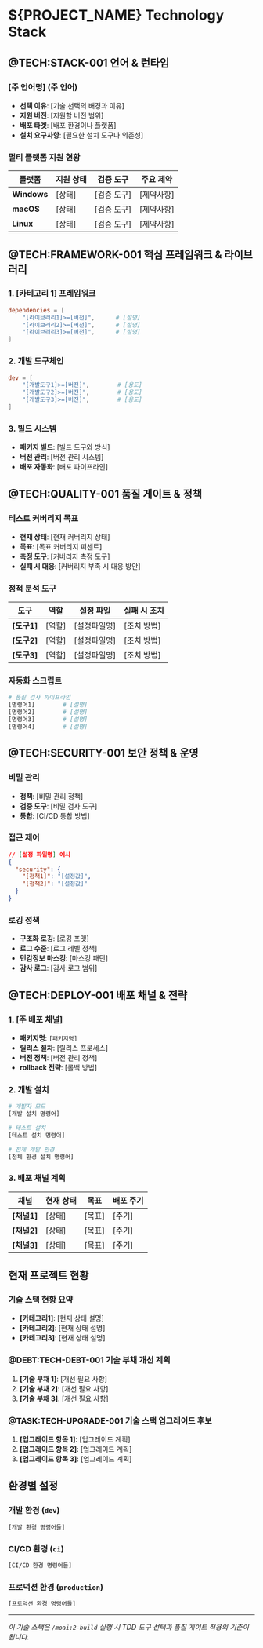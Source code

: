 # ${PROJECT_NAME} Technology Stack

## @TECH:STACK-001 언어 & 런타임

### [주 언어명] (주 언어)

- **선택 이유**: [기술 선택의 배경과 이유]
- **지원 버전**: [지원할 버전 범위]
- **배포 타겟**: [배포 환경이나 플랫폼]
- **설치 요구사항**: [필요한 설치 도구나 의존성]

### 멀티 플랫폼 지원 현황

| 플랫폼      | 지원 상태 | 검증 도구          | 주요 제약              |
| ----------- | --------- | ------------------ | ---------------------- |
| **Windows** | [상태]    | [검증 도구]        | [제약사항]             |
| **macOS**   | [상태]    | [검증 도구]        | [제약사항]             |
| **Linux**   | [상태]    | [검증 도구]        | [제약사항]             |

## @TECH:FRAMEWORK-001 핵심 프레임워크 & 라이브러리

### 1. [카테고리 1] 프레임워크

```toml
dependencies = [
    "[라이브러리1]>=[버전]",      # [설명]
    "[라이브러리2]>=[버전]",      # [설명]
    "[라이브러리3]>=[버전]",      # [설명]
]
```

### 2. 개발 도구체인

```toml
dev = [
    "[개발도구1]>=[버전]",        # [용도]
    "[개발도구2]>=[버전]",        # [용도]
    "[개발도구3]>=[버전]",        # [용도]
]
```

### 3. 빌드 시스템

- **패키지 빌드**: [빌드 도구와 방식]
- **버전 관리**: [버전 관리 시스템]
- **배포 자동화**: [배포 파이프라인]

## @TECH:QUALITY-001 품질 게이트 & 정책

### 테스트 커버리지 목표

- **현재 상태**: [현재 커버리지 상태]
- **목표**: [목표 커버리지 퍼센트]
- **측정 도구**: [커버리지 측정 도구]
- **실패 시 대응**: [커버리지 부족 시 대응 방안]

### 정적 분석 도구

| 도구       | 역할        | 설정 파일      | 실패 시 조치         |
| ---------- | ----------- | -------------- | -------------------- |
| **[도구1]** | [역할]     | [설정파일명]   | [조치 방법]          |
| **[도구2]** | [역할]     | [설정파일명]   | [조치 방법]          |
| **[도구3]** | [역할]     | [설정파일명]   | [조치 방법]          |

### 자동화 스크립트

```bash
# 품질 검사 파이프라인
[명령어1]        # [설명]
[명령어2]        # [설명]
[명령어3]        # [설명]
[명령어4]        # [설명]
```

## @TECH:SECURITY-001 보안 정책 & 운영

### 비밀 관리

- **정책**: [비밀 관리 정책]
- **검증 도구**: [비밀 검사 도구]
- **통합**: [CI/CD 통합 방법]

### 접근 제어

```json
// [설정 파일명] 예시
{
  "security": {
    "[정책1]": "[설정값]",
    "[정책2]": "[설정값]"
  }
}
```

### 로깅 정책

- **구조화 로깅**: [로깅 포맷]
- **로그 수준**: [로그 레벨 정책]
- **민감정보 마스킹**: [마스킹 패턴]
- **감사 로그**: [감사 로그 범위]

## @TECH:DEPLOY-001 배포 채널 & 전략

### 1. [주 배포 채널]

- **패키지명**: `[패키지명]`
- **릴리스 절차**: [릴리스 프로세스]
- **버전 정책**: [버전 관리 정책]
- **rollback 전략**: [롤백 방법]

### 2. 개발 설치

```bash
# 개발자 모드
[개발 설치 명령어]

# 테스트 설치
[테스트 설치 명령어]

# 전체 개발 환경
[전체 환경 설치 명령어]
```

### 3. 배포 채널 계획

| 채널            | 현재 상태 | 목표               | 배포 주기          |
| --------------- | --------- | ------------------ | ------------------ |
| **[채널1]**     | [상태]    | [목표]             | [주기]             |
| **[채널2]**     | [상태]    | [목표]             | [주기]             |
| **[채널3]**     | [상태]    | [목표]             | [주기]             |

## 현재 프로젝트 현황

### 기술 스택 현황 요약

- **[카테고리1]**: [현재 상태 설명]
- **[카테고리2]**: [현재 상태 설명]
- **[카테고리3]**: [현재 상태 설명]

### @DEBT:TECH-DEBT-001 기술 부채 개선 계획

1. **[기술 부채 1]**: [개선 필요 사항]
2. **[기술 부채 2]**: [개선 필요 사항]
3. **[기술 부채 3]**: [개선 필요 사항]

### @TASK:TECH-UPGRADE-001 기술 스택 업그레이드 후보

1. **[업그레이드 항목 1]**: [업그레이드 계획]
2. **[업그레이드 항목 2]**: [업그레이드 계획]
3. **[업그레이드 항목 3]**: [업그레이드 계획]

## 환경별 설정

### 개발 환경 (`dev`)

```bash
[개발 환경 명령어들]
```

### CI/CD 환경 (`ci`)

```bash
[CI/CD 환경 명령어들]
```

### 프로덕션 환경 (`production`)

```bash
[프로덕션 환경 명령어들]
```

---

_이 기술 스택은 `/moai:2-build` 실행 시 TDD 도구 선택과 품질 게이트 적용의 기준이 됩니다._